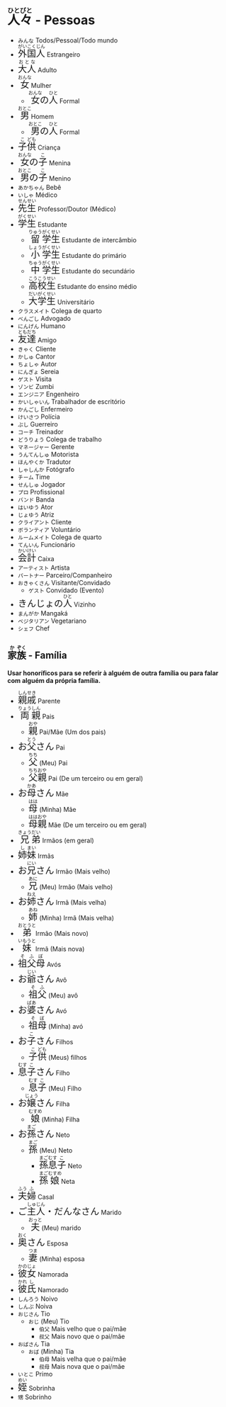 # <ruby>人<rt>ひと</rt>々<rt>びと</rt></ruby> - Pessoas

-   `みんな` Todos/Pessoal/Todo mundo
-   <font size="5"><code><ruby>外<rt>がい</rt>国<rt>こく</rt>人<rt>じん</rt></ruby></code></font> Estrangeiro
-   <font size="5"><code><ruby>大人<rt>おとな</rt></ruby></code></font> Adulto
-   <font size="5"><code><ruby>女<rt>おんな</rt></ruby></code></font> Mulher
    -   <font size="5"><code><ruby>女<rt>おんな</rt></ruby>の<ruby>人<rt>ひと</rt></ruby></code></font> Formal
-   <font size="5"><code><ruby>男<rt>おとこ</rt></ruby></code></font> Homem
    -   <font size="5"><code><ruby>男<rt>おとこ</rt></ruby>の<ruby>人<rt>ひと</rt></ruby></code></font> Formal
-   <font size="5"><code><ruby>子<rt>こ</rt>供<rt>ども</rt></ruby></code></font> Criança
-   <font size="5"><code><ruby>女<rt>おんな</rt></ruby>の<ruby>子<rt>こ</rt></ruby></code></font> Menina
-   <font size="5"><code><ruby>男<rt>おとこ</rt></ruby>の<ruby>子<rt>こ</rt></ruby></code></font> Menino
-   `あかちゃん` Bebê
-   `いしゃ` Médico
-   <font size="5"><code><ruby>先<rt>せん</rt>生<rt>せい</rt></ruby></code></font> Professor/Doutor (Médico)
-   <font size="5"><code><ruby>学<rt>がく</rt>生<rt>せい</rt></ruby></code></font> Estudante
    -   <font size="5"><code><ruby>留<rt>りゅう</rt>学<rt>がく</rt>生<rt>せい</rt></ruby></code></font> Estudante de intercâmbio
    -   <font size="5"><code><ruby>小<rt>しょう</rt>学<rt>がく</rt>生<rt>せい</rt></ruby></code></font> Estudante do primário
    -   <font size="5"><code><ruby>中<rt>ちゅう</rt>学<rt>がく</rt>生<rt>せい</rt></ruby></code></font> Estudante do secundário
    -   <font size="5"><code><ruby>高<rt>こう</rt>校<rt>こう</rt>生<rt>せい</rt></ruby></code></font> Estudante do ensino médio
    -   <font size="5"><code><ruby>大<rt>だい</rt>学<rt>がく</rt>生<rt>せい</rt></ruby></code></font> Universitário
-   `クラスメイト` Colega de quarto
-   `べんごし` Advogado
-   `にんげん` Humano
-   <font size="5"><code><ruby>友<rt>とも</rt>達<rt>だち</rt></ruby></code></font> Amigo
-   `きゃく` Cliente
-   `かしゅ` Cantor
-   `ちょしゃ` Autor
-   `にんぎょ` Sereia
-   `ゲスト` Visita
-   `ゾンビ` Zumbi
-   `エンジニア` Engenheiro
-   `かいしゃいん` Trabalhador de escritório
-   `かんごし` Enfermeiro
-   `けいさつ` Polícia
-   `ぶし` Guerreiro
-   `コーチ` Treinador
-   `どうりょう` Colega de trabalho
-   `マネージャー` Gerente
-   `うんてんしゅ` Motorista
-   `ほんやくか` Tradutor
-   `しゃしんか` Fotógrafo
-   `チーム` Time
-   `せんしゅ` Jogador
-   `プロ` Profissional
-   `バンド` Banda
-   `はいゆう` Ator
-   `じょゆう` Atriz
-   `クライアント` Cliente
-   `ボランティア` Voluntário
-   `ルームメイト` Colega de quarto
-   `てんいん` Funcionário
-   <font size="5"><code><ruby>会<rt>かい</rt>計<rt>けい</rt></ruby></code></font> Caixa
-   `アーティスト` Artista
-   `パートナー` Parceiro/Companheiro
-   `おきゃくさん` Visitante/Convidado
    -   `ゲスト` Convidado (Evento)
-   <font size="5"><code>きんじょの<ruby>人<rt>ひと</rt></ruby></code></font> Vizinho
-   `まんがか` Mangaká
-   `ベジタリアン` Vegetariano
-   `シェフ` Chef

## <ruby>家<rt>か</rt>族<rt>ぞく</rt></ruby> - Família

**Usar honoríficos para se referir à alguém de outra família ou para falar com alguém da própria família.**

-   <font size="5"><code><ruby>親<rt>しん</rt>戚<rt>せき</rt></ruby></code></font> Parente
-   <font size="5"><code><ruby>両<rt>りょう</rt>親<rt>しん</rt></ruby></code></font> Pais
    -   <font size="5"><code><ruby>親<rt>おや</rt></ruby></code></font> Pai/Mãe (Um dos pais)
-   <font size="5"><code>お<ruby>父<rt>とう</rt></ruby>さん</code></font> Pai
    -   <font size="5"><code><ruby>父<rt>ちち</rt></ruby></code></font> (Meu) Pai
    -   <font size="5"><code><ruby>父<rt>ちち</rt>親<rt>おや</rt></ruby></code></font> Pai (De um terceiro ou em geral)
-   <font size="5"><code>お<ruby>母<rt>かあ</rt></ruby>さん</code></font> Mãe
    -   <font size="5"><code><ruby>母<rt>はは</rt></ruby></code></font> (Minha) Mãe
    -   <font size="5"><code><ruby>母<rt>はは</rt>親<rt>おや</rt></ruby></code></font> Mãe (De um terceiro ou em geral)
-   <font size="5"><code><ruby>兄<rt>きょう</rt>弟<rt>だい</rt></ruby></code></font> Irmãos (em geral)
-   <font size="5"><code><ruby>姉<rt>し</rt>妹<rt>まい</rt></ruby></code></font> Irmãs
-   <font size="5"><code>お<ruby>兄<rt>にい</rt></ruby>さん</code></font> Irmão (Mais velho)
    -   <font size="5"><code><ruby>兄<rt>あに</rt></ruby></code></font> (Meu) Irmão (Mais velho)
-   <font size="5"><code>お<ruby>姉<rt>ねえ</rt></ruby>さん</code></font> Irmã (Mais velha)
    -   <font size="5"><code><ruby>姉<rt>あね</rt></ruby></code></font> (Minha) Irmã (Mais velha)
-   <font size="5"><code><ruby>弟<rt>おとうと</rt></ruby></code></font> Irmão (Mais novo)
-   <font size="5"><code><ruby>妹<rt>いもうと</rt></ruby></code></font> Irmã (Mais nova)
-   <font size="5"><code><ruby>祖<rt>そ</rt>父<rt>ふ</rt>母<rt>ぼ</rt></ruby></code></font> Avós
-   <font size="5"><code>お<ruby>爺<rt>じい</rt></ruby>さん</code></font> Avô
    -   <font size="5"><code><ruby>祖<rt>そ</rt>父<rt>ふ</rt></ruby></code></font> (Meu) avô
-   <font size="5"><code>お<ruby>婆<rt>ばあ</rt></ruby>さん</code></font> Avó
    -   <font size="5"><code><ruby>祖<rt>そ</rt>母<rt>ぼ</rt></ruby></code></font> (Minha) avó
-   <font size="5"><code>お<ruby>子<rt>こ</rt></ruby>さん</code></font> Filhos
    -   <font size="5"><code><ruby>子<rt>こ</rt>供<rt>ども</rt></ruby></code></font> (Meus) filhos
-   <font size="5"><code><ruby>息<rt>むす</rt>子<rt>こ</rt></ruby>さん</code></font> Filho
    -   <font size="5"><code><ruby>息<rt>むす</rt>子<rt>こ</rt></ruby></code></font> (Meu) Filho
-   <font size="5"><code>お<ruby>嬢<rt>じょう</rt></ruby>さん</code></font> Filha
    -   <font size="5"><code><ruby>娘<rt>むすめ</rt></ruby></code></font> (Minha) Filha
-   <font size="5"><code>お<ruby>孫<rt>まご</rt></ruby>さん</code></font> Neto
    -   <font size="5"><code><ruby>孫<rt>まご</rt></ruby></code></font> (Meu) Neto
        -   <font size="5"><code><ruby>孫<rt>まご</rt>息<rt>むす</rt>子<rt>こ</rt></ruby></code></font> Neto
        -   <font size="5"><code><ruby>孫<rt>まご</rt>娘<rt>むすめ</rt></ruby></code></font> Neta
-   <font size="5"><code><ruby>夫<rt>ふう</rt>婦<rt>ふ</rt></ruby></code></font> Casal
-   <font size="5"><code>ご<ruby>主<rt>しゅ</rt>人<rt>じん</rt></ruby>・だんなさん</code></font> Marido
    -   <font size="5"><code><ruby>夫<rt>おっと</rt></ruby></code></font> (Meu) marido
-   <font size="5"><code><ruby>奥<rt>おく</rt></ruby>さん</code></font> Esposa
    -   <font size="5"><code><ruby>妻<rt>つま</rt></ruby></code></font> (Minha) esposa
-   <font size="5"><code><ruby>彼<rt>かの</rt>女<rt>じょ</rt></ruby></code></font> Namorada
-   <font size="5"><code><ruby>彼<rt>かれ</rt>氏<rt>し</rt></ruby></code></font> Namorado
-   `しんろう` Noivo
-   `しんぷ` Noiva
-   `おじさん` Tio
    -   `おじ` (Meu) Tio
        -   `伯父` Mais velho que o pai/mãe
        -   `叔父` Mais novo que o pai/mãe
-   `おばさん` Tia
    -   `おば` (Minha) Tia
        -   `伯母` Mais velha que o pai/mãe
        -   `叔母` Mais nova que o pai/mãe
-   `いとこ` Primo
-   <font size="5"><code><ruby>姪<rt>めい</rt></ruby></code></font> Sobrinha
-   `甥` Sobrinho
